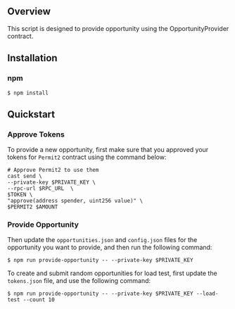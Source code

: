 ## Overview

This script is designed to provide opportunity using the OpportunityProvider contract.

## Installation

### npm

```
$ npm install
```

## Quickstart

### Approve Tokens

To provide a new opportunity, first make sure that you approved your tokens for `Permit2` contract using the command below:

```
# Approve Permit2 to use them
cast send \
--private-key $PRIVATE_KEY \
--rpc-url $RPC_URL  \
$TOKEN \
"approve(address spender, uint256 value)" \
$PERMIT2 $AMOUNT
```

### Provide Opportunity

Then update the `opportunities.json` and `config.json` files for the opportunity you want to provide, and then run the following command:

```
$ npm run provide-opportunity -- --private-key $PRIVATE_KEY
```

To create and submit random opportunities for load test, first update the `tokens.json` file, and use the following command:

```
$ npm run provide-opportunity -- --private-key $PRIVATE_KEY --load-test --count 10
```
